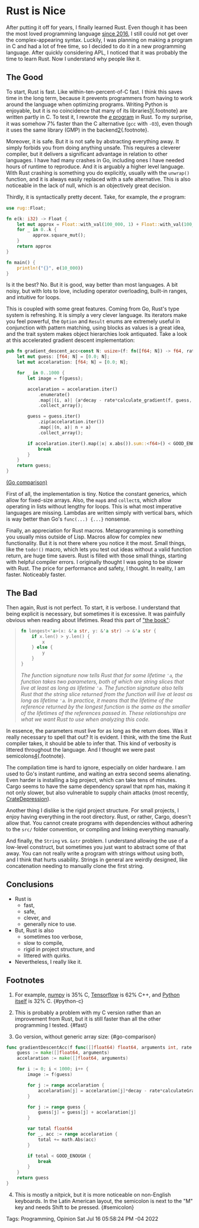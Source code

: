 # Rust is Nice
After putting it off for years,
I finally learned Rust.
Even though it has been the most loved programming language [since 2016](https://insights.stackoverflow.com/survey/2016#technology-most-loved-dreaded-and-wanted),
I still could not get over the complex-appearing syntax.
Luckily, I was planning on making a program in C and had a lot of free time,
so I decided to do it in a new programming language.
After quickly considering APL,
I noticed that it was probably the time to learn Rust.
Now I understand why people like it.

## The Good
To start, Rust is fast.
Like within-ten-percent-of-C fast.
I think this saves time in the long term,
because it prevents programmers from having to work around the language when optimizing programs.
Writing Python is enjoyable,
but it is no coincidence that many of its libraries[1](#python-c){.footnote} are written partly in C.
To test it,
I rewrote the [𝑒 program](./approximating----in-6--programming-languages.html) in Rust.
To my surprise, it was somehow 7% faster than the C alternative (`gcc` with `-O3`),
even though it uses the same library (GMP) in the backend[2](#fast){.footnote}.

Moreover, it is safe.
But it is not safe by abstracting everything away.
It simply forbids you from doing anything unsafe.
This requires a cleverer compiler,
but it delivers a significant advantage in relation to other languages.
I have had many crashes in Go,
including ones I have needed hours of runtime to reproduce.
And it is arguably a higher level language.
With Rust crashing is something you do explicitly,
usually with the `unwrap()` function,
and it is always easily replaced with a safe alternative.
This is also noticeable in the lack of null,
which is an objectively great decision.

Thirdly, it is syntactically pretty decent.
Take, for example, the 𝑒 program:

```rust
use rug::Float;

fn e(k: i32) -> Float {
	let mut approx = Float::with_val(100_000, 1) + Float::with_val(100_000, -k).exp2();
    for _ in 0..k {
		  approx.square_mut();
    }
    return approx
}

fn main() {
    println!("{}", e(10_000))
}
```

Is it the best?
No.
But it is good,
way better than most languages.
A bit noisy, but with lots to love,
including operator overloading,
built-in ranges,
and intuitive for loops.

This is coupled with some great features.
Coming from Go,
Rust's type system is refreshing.
It is simply a very clever language.
Its iterators make you feel powerful,
the `Option` and `Result` enums are extremely useful in conjunction with pattern matching,
using blocks as values is a great idea,
and the trait system makes object hierarchies look antiquated.
Take a look at this accelerated gradient descent implementation:

```rust
pub fn gradient_descent_acc<const N: usize>(f: fn([f64; N]) -> f64, rate: f64, decay: f64) -> [f64; N] {
    let mut guess: [f64; N] = [0.0; N];
    let mut accelaration: [f64; N] = [0.0; N];

    for _ in 0..1000 {
        let image = f(guess);

        accelaration = accelaration.iter()
            .enumerate()
            .map(|(i, a)| {a*decay - rate*calculate_gradient(f, guess, image, i)})
            .collect_array();

        guess = guess.iter()
            .zip(accelaration.iter())
            .map(|(n, a)| n + a)
            .collect_array();

        if accelaration.iter().map(|x| x.abs()).sum::<f64>() < GOOD_ENOUGH {
            break
        }
    }
    return guess;
}
```
[(Go comparison)](#go-comparison)

First of all, the implementation is tiny.
Notice the constant generics, which allow for fixed-size arrays.
Also, the `map`s and `collect`s,
which allow operating in lists without lengthy for loops.
This is what most imperative languages are missing.
Lambdas are written simply with vertical bars,
which is way better than Go's `func(...) {...}` nonsense.

Finally,
an appreciation for Rust macros.
Metaprogramming is something you usually miss outside of Lisp.
Macros allow for complex new functionality.
But it is not there where you notice it the most.
Small things, like the `todo!()` macro,
which lets you test out ideas without a valid function return,
are huge time savers.
Rust is filled with those small things,
starting with helpful compiler errors.
I originally thought I was going to be slower with Rust.
The price for performance and safety, I thought.
In reality, I am faster.
Noticeably faster.

## The Bad
Then again, Rust is not perfect.
To start, it is verbose.
I understand that being explicit is necessary,
but sometimes it is excessive.
It was painfully obvious when reading about lifetimes.
Read this part of ["the book"](https://doc.rust-lang.org/book/ch10-03-lifetime-syntax.html):

> ```rust
> fn longest<'a>(x: &'a str, y: &'a str) -> &'a str {
>     if x.len() > y.len() {
>         x
>     } else {
>         y
>     }
> }
> ```
>
> *The function signature now tells Rust that for some lifetime `'a`,
> the function takes two parameters,
> both of which are string slices that live at least as long as lifetime `'a`.
> The function signature also tells Rust that the string slice returned from the function
> will live at least as long as lifetime `'a`.
> In practice, it means that the lifetime of the reference returned by the longest function
> is the same as the smaller of the lifetimes of the references passed in.
> These relationships are what we want Rust to use when analyzing this code.*

In essence, the parameters must live for as long as the return does.
Was it really necessary to spell that out?
It is evident.
I think, with the time the Rust compiler takes, it should be able to infer that.
This kind of verbosity is littered throughout the language.
And I thought we were past semicolons[4](#semicolon){.footnote}.

The compilation time is hard to ignore,
especially on older hardware.
I am used to Go's instant runtime,
and waiting an extra second seems alienating.
Even harder is installing a big project,
which can take tens of minutes.
Cargo seems to have the same dependency sprawl that npm has,
making it not only slower,
but also vulnerable to supply chain attacks
(most recently, [CrateDepression](https://www.sentinelone.com/labs/cratedepression-rust-supply-chain-attack-infects-cloud-ci-pipelines-with-go-malware/)).

Another thing I dislike is the rigid project structure.
For small projects, I enjoy having everything in the root directory.
Rust, or rather, Cargo, doesn't allow that.
You cannot create programs with dependencies without adhering to the
`src/` folder convention,
or compiling and linking everything manually.

And finally, the `String` vs. `&str` problem.
I understand allowing the use of a low-level construct,
but sometimes you just want to abstract some of that away.
You can not really write a program with strings without using both,
and I think that hurts usability.
Strings in general are weirdly designed,
like concatenation needing to manually clone the first string.

## Conclusions
- Rust is
  - fast,
  - safe,
  - clever, and
  - generally nice to use.
- But, Rust is also
  - sometimes too verbose,
  - slow to compile,
  - rigid in project structure, and
  - littered with quirks.
- Nevertheless, I really like it.

## Footnotes
1. For example, [numpy](https://github.com/numpy/numpy) is 35% C,
  [Tensorflow](https://github.com/tensorflow/tensorflow) is 62% C++,
  and [Python itself](https://github.com/python/cpython) is 32% C. {#python-c}

2. This is probably a problem with my C version
  rather than an improvement from Rust,
  but it is still faster than all the other programming I tested. {#fast}

3. Go version, without generic array size: {#go-comparison}
```go
func gradientDescentAcc(f func([]float64) float64, arguments int, rate float64, decay float64) []float64 {
	guess := make([]float64, arguments)
	accelaration := make([]float64, arguments)

	for i := 0; i < 1000; i++ {
		image := f(guess)

		for j := range accelaration {
			accelaration[j] = accelaration[j]*decay - rate*calculateGradient(f, guess, image, j)
		}

		for j := range guess {
			guess[j] = guess[j] + accelaration[j]
		}

		var total float64
		for _, acc := range accelaration {
			total += math.Abs(acc)
		}

		if total < GOOD_ENOUGH {
			break
		}
	}
	return guess
}
```

4. This is mostly a nitpick,
  but it is more noticeable on non-English keyboards.
  In the Latin American layout, the semicolon is next to the "M" key
  and needs Shift to be pressed. {#semicolon}

Tags: Programming, Opinion
Sat Jul 16 05:58:24 PM -04 2022
